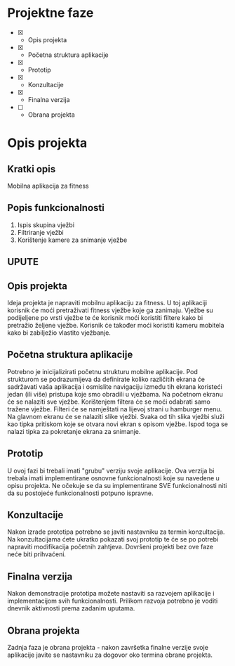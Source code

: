 # Projektne faze
- [x] - Opis projekta
- [x] - Početna struktura aplikacije
- [x] - Prototip
- [x] - Konzultacije
- [x] - Finalna verzija
- [ ] - Obrana projekta

# Opis projekta
## Kratki opis
Mobilna aplikacija za fitness

## Popis funkcionalnosti
1. Ispis skupina vježbi
2. Filtriranje vježbi
3. Korištenje kamere za snimanje vježbe


## UPUTE
## Opis projekta
Ideja projekta je napraviti mobilnu aplikaciju za fitness. U toj aplikaciji korisnik će moći pretraživati fitness
vježbe koje ga zanimaju. Vježbe su podijeljene po vrsti vježbe te će korisnik moći koristiti filtere kako bi pretražio
željene vježbe. Korisnik će također moći koristiti kameru mobitela kako bi zabilježio vlastito vježbanje.

## Početna struktura aplikacije
Potrebno je inicijalizirati početnu strukturu mobilne aplikacije.
Pod strukturom se podrazumijeva da definirate koliko različitih ekrana će sadržavati vaša aplikacija i osmislite navigaciju između tih ekrana koristeći jedan (ili više) pristupa koje smo obradili u vježbama.
Na početnom ekranu će se nalaziti sve vježbe. Korištenjem filtera će se moći odabrati samo tražene vježbe. 
Filteri će se namještati na lijevoj strani u hamburger menu. 
Na glavnom ekranu će se nalaziti slike vježbi. Svaka od tih slika vježbi služi kao tipka pritiskom koje se
otvara novi ekran s opisom vježbe. Ispod toga se nalazi tipka za pokretanje ekrana za snimanje.

## Prototip
U ovoj fazi bi trebali imati "grubu" verziju svoje aplikacije. Ova verzija bi trebala imati implementirane osnovne funkcionalnosti koje su navedene u opisu projekta. Ne očekuje se da su implementirane SVE funkcionalnosti niti da su postojeće funkcionalnosti potpuno ispravne.

## Konzultacije
Nakon izrade prototipa potrebno se javiti nastavniku za termin konzultacija. Na konzultacijama ćete ukratko pokazati svoj prototip te će se po potrebi napraviti modifikacija početnih zahtjeva. Dovršeni projekti bez ove faze neće biti prihvaćeni.

## Finalna verzija
Nakon demonstracije prototipa možete nastaviti sa razvojem aplikacije i implementacijom svih funkcionalnosti. Prilikom razvoja potrebno je voditi dnevnik aktivnosti prema zadanim uputama.

## Obrana projekta
Zadnja faza je obrana projekta - nakon završetka finalne verzije svoje aplikacije javite se nastavniku za dogovor oko termina obrane projekta.